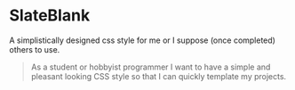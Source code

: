 # SlateBlank
A simplistically designed css style for me or I suppose (once completed) others to use.

> As a student or hobbyist programmer I want to have a simple and pleasant looking CSS style so that I can quickly template my projects.
